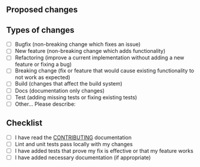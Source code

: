 ## Proposed changes

<!--
Describe the big picture of your changes here to communicate to the maintainers why we should accept this pull request. If it fixes a bug or resolves a feature request, be sure to link to that issue.
-->

## Types of changes

<!--
What types of changes does your code introduce?
_Put an `x` in the boxes that apply and remove the rest of them: keep this PR as concise, but descriptive, as possible.._
-->

-   [ ] Bugfix (non-breaking change which fixes an issue)
-   [ ] New feature (non-breaking change which adds functionality)
-   [ ] Refactoring (improve a current implementation without adding a new feature or fixing a bug)
-   [ ] Breaking change (fix or feature that would cause existing functionality to not work as expected)
-   [ ] Build (changes that affect the build system)
-   [ ] Docs (documentation only changes)
-   [ ] Test (adding missing tests or fixing existing tests)
-   [ ] Other... Please describe:

## Checklist

<!--
_Put an `x` in the boxes that apply and remove this text and the rest of them. You can also fill these out after creating the PR. If you're unsure about any of them, don't hesitate to ask. We're here to help! This is simply a reminder of what we are going to look for before merging your code._
-->

-   [ ] I have read the [CONTRIBUTING](https://docs.ark.io/developers/guidelines/contributing.html) documentation
-   [ ] Lint and unit tests pass locally with my changes
-   [ ] I have added tests that prove my fix is effective or that my feature works
-   [ ] I have added necessary documentation (if appropriate)
    <!--

## Further comments

If this is a relatively large or complex change, kick off the discussion by explaining why you chose the solution you did and what alternatives you considered, etc...
-->
